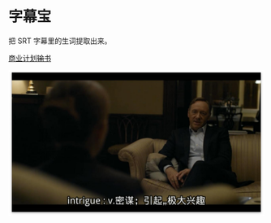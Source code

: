# 字幕宝

把 SRT 字幕里的生词提取出来。

[商业计划<del>输</del>书](http://scateu.me/2017/01/13/subtitles-cet4.html/)


![DEMO](https://github.com/scateu/zimubao/raw/master/snapshots/House.of.Cards.S01E01.jpg)
